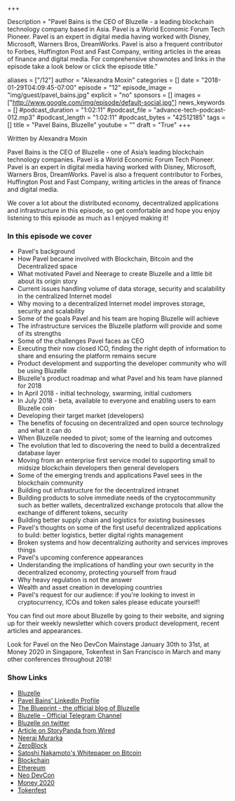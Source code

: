 +++

Description = "Pavel Bains is the CEO of Bluzelle - a leading blockchain technology company based in Asia. Pavel is a World Economic Forum Tech Pioneer. Pavel is an expert in digital media having worked with Disney, Microsoft, Warners Bros, DreamWorks. Pavel is also a frequent contributor to Forbes, Huffington Post and Fast Company, writing articles in the areas of finance and digital media. For comprehensive shownotes and links in the episode take a look below or click the episode title."

aliases = ["/12"]
author = "Alexandra Moxin"
categories = []
date = "2018-01-29T04:09:45-07:00"
episode = "12"
episode_image = "img/guest/pavel_bains.jpg"
explicit = "no"
sponsors = []
images = ["http://www.google.com/img/episode/default-social.jpg"]
news_keywords = []
#podcast_duration = "1:02:11"
#podcast_file = "advance-tech-podcast-012.mp3"
#podcast_length = "1:02:11"
#podcast_bytes = "42512185"
tags = []
title = "Pavel Bains, Bluzelle"
youtube = ""
draft = "True"
+++

Written by Alexandra Moxin

Pavel Bains is the CEO of Bluzelle - one of Asia’s leading blockchain technology companies. Pavel is a World Economic Forum Tech Pioneer. Pavel is an expert in digital media having worked with Disney, Microsoft, Warners Bros, DreamWorks. Pavel is also a frequent contributor to Forbes, Huffington Post and Fast Company, writing articles in the areas of finance and digital media.

We cover a lot about the distributed economy, decentralized applications and infrastructure in this episode, so get comfortable and hope you enjoy listening to this episode as much as I enjoyed making it!


### In this episode we cover
* Pavel's background
* How Pavel became involved with Blockchain, Bitcoin and the Decentralized space
* What motivated Pavel and Neerage to create Bluzelle and a little bit about its origin story
* Current issues handling volume of data storage, security and scalability in the centralized Internet model
* Why moving to a decentralized Internet model improves storage, security and scalability
* Some of the goals Pavel and his team are hoping Bluzelle will achieve
* The infrastructure services the Bluzelle platform will provide and some of its strengths
* Some of the challenges Pavel faces as CEO
* Executing their now closed ICO, finding the right depth of information to share and ensuring the platform remains secure
* Product development and supporting the developer community who will be using Bluzelle
* Bluzelle's product roadmap and what Pavel and his team have planned for 2018
* In April 2018 - initial technology, swarming, initial customers
* In July 2018 - beta, available to everyone and enabling users to earn Bluzelle coin
* Developing their target market (developers)
* The benefits of focusing on decentralized and open source technology and what it can do
* When Bluzelle needed to pivot; some of the learning and outcomes
* The evolution that led to discovering the need to build a decentralized database layer
* Moving from an enterprise first service model to supporting small to midsize blockchain developers then general developers
* Some of the emerging trends and applications Pavel sees in the blockchain community
* Building out infrastructure for the decentralized intranet
* Building products to solve immediate needs of the cryptocommunity such as better wallets, decentralized exchange protocols that allow the exchange of different tokens, security
* Building better supply chain and logistics for existing businesses
* Pavel's thoughts on some of the first useful decentralized applications to build: better logistics, better digital rights management
* Broken systems and how decentralizing authority and services improves things
* Pavel's upcoming conference appearances
* Understanding the implications of handling your own security in the decentralized economy, protecting yourself from fraud
* Why heavy regulation is not the answer
* Wealth and asset creation in developing countries
* Pavel's request for our audience: if you're looking to invest in cryptocurrency, ICOs and token sales please educate yourself!

You can find out more about Bluzelle by going to their website, and signing up for their weekly newsletter which covers product development, recent articles and appearances.

Look for Pavel on the Neo DevCon Mainstage January 30th to 31st, at Money 2020 in Singapore, Tokenfest in San Francisco in March and many other conferences throughout 2018!

### Show Links
* [Bluzelle](https://bluzelle.com/#frontpre-video-area)
* [Pavel Bains' LinkedIn Profile](https://www.linkedin.com/in/pavelbains/)
* [The Blueprint - the official blog of Bluzelle](https://blog.bluzelle.com/)
* [Bluzelle - Official Telegram Channel](https://t.me/bluzelle)
* [Bluzelle on twitter](https://twitter.com/bluzellehq)
* [Article on StoryPanda from Wired](https://www.wired.com/2012/09/storypanda/)
* [Neeraj Murarka](https://www.linkedin.com/in/neeraj-murarka-167b392/)
* [ZeroBlock](https://zeroblock.com/)
* [Satoshi Nakamoto's Whitepaper on Bitcoin](https://bitcoin.org/bitcoin.pdf)
* [Blockchain](https://www.blockchain.com/)
* [Ethereum](https://www.ethereum.org/)
* [Neo DevCon](http://devcon.neo.org/)
* [Money 2020](https://asia.money2020.com/)
* [Tokenfest](https://tokenfest.adria.digital/)
